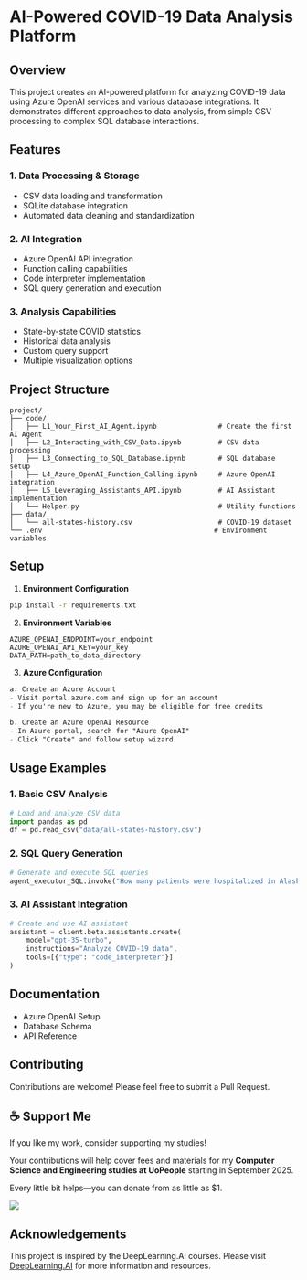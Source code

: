 # AI-Powered COVID-19 Data Analysis Platform

## Overview
This project creates an AI-powered platform for analyzing COVID-19 data using Azure OpenAI services and various database integrations. It demonstrates different approaches to data analysis, from simple CSV processing to complex SQL database interactions.

## Features

### 1. Data Processing & Storage
- CSV data loading and transformation
- SQLite database integration
- Automated data cleaning and standardization

### 2. AI Integration
- Azure OpenAI API integration
- Function calling capabilities
- Code interpreter implementation
- SQL query generation and execution

### 3. Analysis Capabilities
- State-by-state COVID statistics
- Historical data analysis
- Custom query support
- Multiple visualization options

## Project Structure

```
project/
├── code/
│   ├── L1_Your_First_AI_Agent.ipynb               # Create the first AI Agent
│   ├── L2_Interacting_with_CSV_Data.ipynb         # CSV data processing
│   ├── L3_Connecting_to_SQL_Database.ipynb        # SQL database setup
│   ├── L4_Azure_OpenAI_Function_Calling.ipynb     # Azure OpenAI integration
│   ├── L5_Leveraging_Assistants_API.ipynb         # AI Assistant implementation
│   └── Helper.py                                  # Utility functions
├── data/
│   └── all-states-history.csv                     # COVID-19 dataset
└── .env                                          # Environment variables
```

## Setup

1. **Environment Configuration**
```bash
pip install -r requirements.txt
```

2. **Environment Variables**
```properties
AZURE_OPENAI_ENDPOINT=your_endpoint
AZURE_OPENAI_API_KEY=your_key
DATA_PATH=path_to_data_directory
```

3. **Azure Configuration**
```markdown
a. Create an Azure Account
- Visit portal.azure.com and sign up for an account
- If you're new to Azure, you may be eligible for free credits

b. Create an Azure OpenAI Resource
- In Azure portal, search for "Azure OpenAI"
- Click "Create" and follow setup wizard
```

## Usage Examples

### 1. Basic CSV Analysis
```python
# Load and analyze CSV data
import pandas as pd
df = pd.read_csv("data/all-states-history.csv")
```

### 2. SQL Query Generation
```python
# Generate and execute SQL queries
agent_executor_SQL.invoke("How many patients were hospitalized in Alaska?")
```

### 3. AI Assistant Integration
```python
# Create and use AI assistant
assistant = client.beta.assistants.create(
    model="gpt-35-turbo",
    instructions="Analyze COVID-19 data",
    tools=[{"type": "code_interpreter"}]
)
```

## Documentation
- Azure OpenAI Setup
- Database Schema
- API Reference

## Contributing

Contributions are welcome! Please feel free to submit a Pull Request.

## ☕ Support Me

If you like my work, consider supporting my studies!

Your contributions will help cover fees and materials for my **Computer Science and Engineering studies  at UoPeople** starting in September 2025.

Every little bit helps—you can donate from as little as $1.

<a href="https://ko-fi.com/miqueasmd"><img src="https://ko-fi.com/img/githubbutton_sm.svg" /></a>

## Acknowledgements

This project is inspired by the DeepLearning.AI courses. Please visit [DeepLearning.AI](https://www.deeplearning.ai/) for more information and resources.